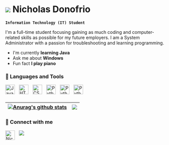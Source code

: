 # ![](https://user-images.githubusercontent.com/18350557/176309783-0785949b-9127-417c-8b55-ab5a4333674e.gif) Nicholas Donofrio


**`Information Technology (IT) Student`**

I'm a full-time student focusing gaining as much coding and computer-related skills as possible for my future employers. I am a System Administrator with a passion for troubleshooting and learning programming.
<ul>
    <li> I'm currently <b>learning Java</b>
    <li> Ask me about <b>Windows</b>
    <li> Fun fact <b> I play piano </b>

</ul>




### 🧰 Languages and Tools
<img align="left" alt="JavaScript" width="30px" style="padding-right:10px;" src="https://cdn.jsdelivr.net/gh/devicons/devicon/icons/javascript/javascript-plain.svg" />
<img align="left" alt="HTML" width="30px" style="padding-right:10px;" src="https://cdn.jsdelivr.net/gh/devicons/devicon/icons/html5/html5-plain.svg" />
<img align="left" alt="CSS" width="30px" style="padding-right:10px;" src="https://cdn.jsdelivr.net/gh/devicons/devicon/icons/css3/css3-plain.svg" />
<img align="left" alt="Python" width="30px" style="padding-right:10px;" src="https://cdn.jsdelivr.net/gh/devicons/devicon/icons/python/python-plain.svg" />
<img align="left" alt="Python" width="30px" style="padding-right:10px;" src="https://cdn.jsdelivr.net/gh/devicons/devicon/icons/c/c-original.svg" />
<img align="left" alt="Python" width="30px" style="padding-right:10px;" src="https://cdn.jsdelivr.net/gh/devicons/devicon/icons/mysql/mysql-original.svg" />
<br />


#

| <a href="https://github.com/n-donofrio/github-readme-stats"><img align="center" src="https://github-readme-stats.vercel.app/api?username=n-donofrio&show_icons=true&include_all_commits=true&theme=buefy&hide_border=true" alt="Anurag's github stats" /></a> | <a href="https://github.com/n-donofrio/github-readme-stats"><img align="center" src="https://github-readme-stats.vercel.app/api/top-langs/?username=n-donofrio&layout=compact&theme=buefy&hide_border=true" /></a> |
| ------------- | ------------- |

### 🤳 Connect with me 
<a href="https://www.linkedin.com/in/nicholas-donofrio-000119200?lipi=urn%3Ali%3Apage%3Ad_flagship3_profile_view_base_contact_details%3BHt2izW8hRyCukSIzLjpEEw%3D%3D">
  <img align="left" alt="Nicholas" width="30px" style="padding-right:10px;" src="https://upload.wikimedia.org/wikipedia/commons/thumb/8/81/LinkedIn_icon.svg/72px-LinkedIn_icon.svg.png?20210220164014" />
</a>

<a href="mailto:nickdoncomputers@gmail.com?"><img src="https://img.shields.io/badge/gmail-%23DD0031.svg?&style=for-the-badge&logo=gmail&logoColor=white"/></a>

